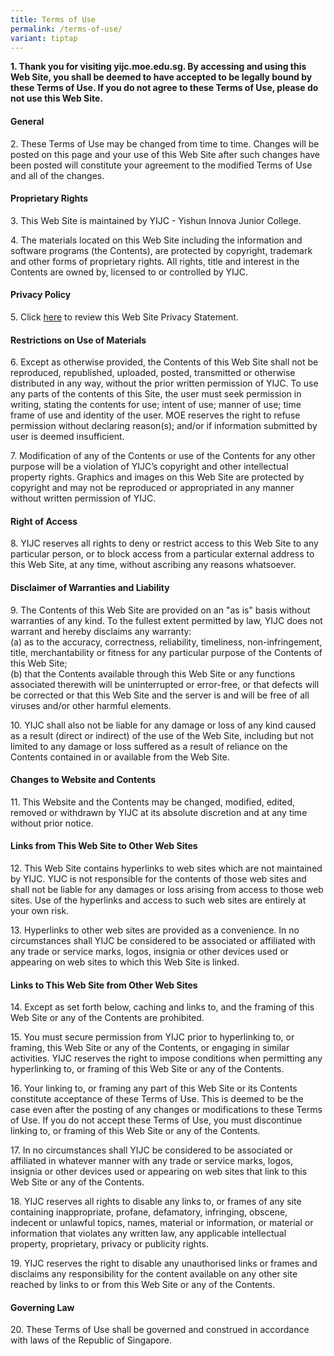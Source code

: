 ```yaml
---
title: Terms of Use
permalink: /terms-of-use/
variant: tiptap
---
```

<p><strong>1. Thank you for visiting yijc.moe.edu.sg. By accessing and using this Web Site, you shall be deemed to have accepted to be legally bound by these Terms of Use. If you do not agree to these Terms of Use, please do not use this Web Site.</strong>
</p>
<h4><strong>General</strong></h4>
<p>2. These Terms of Use may be changed from time to time. Changes will be
    posted on this page and your use of this Web Site after such changes have
    been posted will constitute your agreement to the modified Terms of Use
    and all of the changes.</p>
<h4><strong>Proprietary Rights</strong></h4>
<p>3. This Web Site is maintained by YIJC - Yishun Innova Junior College.</p>
<p>4. The materials located on this Web Site including the information and
    software programs (the Contents), are protected by copyright, trademark
    and other forms of proprietary rights. All rights, title and interest in
    the Contents are owned by, licensed to or controlled by YIJC.</p>
<h4><strong>Privacy Policy</strong></h4>
<p>5. Click <a href="https://www.yijc.moe.edu.sg/privacy/" rel="noopener noreferrer nofollow" target="_blank">here</a> to
    review this Web Site Privacy Statement.</p>
<h4><strong>Restrictions on Use of Materials</strong></h4>
<p>6. Except as otherwise provided, the Contents of this Web Site shall not
    be reproduced, republished, uploaded, posted, transmitted or otherwise
    distributed in any way, without the prior written permission of YIJC. To
    use any parts of the contents of this Site, the user must seek permission
    in writing, stating the contents for use; intent of use; manner of use;
    time frame of use and identity of the user. MOE reserves the right to refuse
    permission without declaring reason(s); and/or if information submitted
    by user is deemed insufficient.</p>
<p>7. Modification of any of the Contents or use of the Contents for any
    other purpose will be a violation of YIJC’s copyright and other intellectual
    property rights. Graphics and images on this Web Site are protected by
    copyright and may not be reproduced or appropriated in any manner without
    written permission of YIJC.</p>
<h4><strong>Right of Access</strong></h4>
<p>8. YIJC reserves all rights to deny or restrict access to this Web Site
    to any particular person, or to block access from a particular external
    address to this Web Site, at any time, without ascribing any reasons whatsoever.</p>
<h4><strong>Disclaimer of Warranties and Liability</strong></h4>
<p>9. The Contents of this Web Site are provided on an "as is" basis without
    warranties of any kind. To the fullest extent permitted by law, YIJC does
    not warrant and hereby disclaims any warranty:
    <br>(a) as to the accuracy, correctness, reliability, timeliness, non-infringement,
    title, merchantability or fitness for any particular purpose of the Contents
    of this Web Site;
    <br>(b) that the Contents available through this Web Site or any functions
    associated therewith will be uninterrupted or error-free, or that defects
    will be corrected or that this Web Site and the server is and will be free
    of all viruses and/or other harmful elements.</p>
<p>10. YIJC shall also not be liable for any damage or loss of any kind caused
    as a result (direct or indirect) of the use of the Web Site, including
    but not limited to any damage or loss suffered as a result of reliance
    on the Contents contained in or available from the Web Site.</p>
<h4><strong>Changes to Website and Contents</strong></h4>
<p>11. This Website and the Contents may be changed, modified, edited, removed
    or withdrawn by YIJC at its absolute discretion and at any time without
    prior notice.</p>
<h4><strong>Links from This Web Site to Other Web Sites</strong></h4>
<p>12. This Web Site contains hyperlinks to web sites which are not maintained
    by YIJC. YIJC is not responsible for the contents of those web sites and
    shall not be liable for any damages or loss arising from access to those
    web sites. Use of the hyperlinks and access to such web sites are entirely
    at your own risk.</p>
<p>13. Hyperlinks to other web sites are provided as a convenience. In no
    circumstances shall YIJC be considered to be associated or affiliated with
    any trade or service marks, logos, insignia or other devices used or appearing
    on web sites to which this Web Site is linked.</p>
<h4><strong>Links to This Web Site from Other Web Sites</strong></h4>
<p>14. Except as set forth below, caching and links to, and the framing of
    this Web Site or any of the Contents are prohibited.</p>
<p>15. You must secure permission from YIJC prior to hyperlinking to, or
    framing, this Web Site or any of the Contents, or engaging in similar activities.
    YIJC reserves the right to impose conditions when permitting any hyperlinking
    to, or framing of this Web Site or any of the Contents.</p>
<p>16. Your linking to, or framing any part of this Web Site or its Contents
    constitute acceptance of these Terms of Use. This is deemed to be the case
    even after the posting of any changes or modifications to these Terms of
    Use. If you do not accept these Terms of Use, you must discontinue linking
    to, or framing of this Web Site or any of the Contents.</p>
<p>17. In no circumstances shall YIJC be considered to be associated or affiliated
    in whatever manner with any trade or service marks, logos, insignia or
    other devices used or appearing on web sites that link to this Web Site
    or any of the Contents.</p>
<p>18. YIJC reserves all rights to disable any links to, or frames of any
    site containing inappropriate, profane, defamatory, infringing, obscene,
    indecent or unlawful topics, names, material or information, or material
    or information that violates any written law, any applicable intellectual
    property, proprietary, privacy or publicity rights.</p>
<p>19. YIJC reserves the right to disable any unauthorised links or frames
    and disclaims any responsibility for the content available on any other
    site reached by links to or from this Web Site or any of the Contents.</p>
<h4><strong>Governing Law</strong></h4>
<p>20. These Terms of Use shall be governed and construed in accordance with
    laws of the Republic of Singapore.</p>